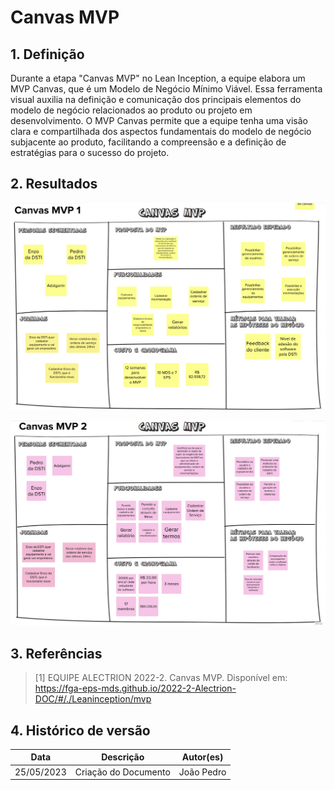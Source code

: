 # Canvas MVP

## 1. Definição

Durante a etapa "Canvas MVP" no Lean Inception, a equipe elabora um MVP Canvas, que é um Modelo de Negócio Mínimo Viável. Essa ferramenta visual auxilia na definição e comunicação dos principais elementos do modelo de negócio relacionados ao produto ou projeto em desenvolvimento. O MVP Canvas permite que a equipe tenha uma visão clara e compartilhada dos aspectos fundamentais do modelo de negócio subjacente ao produto, facilitando a compreensão e a definição de estratégias para o sucesso do projeto.

## 2. Resultados

![Canvas 1](../../assets/lean-inception/canvas-1.png)

![Canvas 2](../../assets/lean-inception/canvas-2.png)

## 3. Referências

> [1] EQUIPE ALECTRION 2022-2. Canvas MVP. Disponível em: https://fga-eps-mds.github.io/2022-2-Alectrion-DOC/#/./Leaninception/mvp


## 4. Histórico de versão

|**Data**|**Descrição**|**Autor(es)**|
|--------|-------------|--------------|
|25/05/2023| Criação do Documento | João Pedro |

